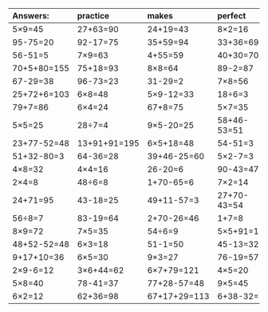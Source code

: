 | Answers: | practice | makes | perfect | ! |
| :--- | :--- | :--- | :--- | :--- |
| 5×9=45 | 27+63=90 | 24+19=43 | 8×2=16 | 4×7=28 | 
| 95-75=20 | 92-17=75 | 35+59=94 | 33+36=69 | 5×3=15 | 
| 56-51=5 | 7×9=63 | 4+55=59 | 40+30=70 | 30-10=20 | 
| 70+5+80=155 | 75+18=93 | 8×8=64 | 89-2=87 | 10+70=80 | 
| 67-29=38 | 96-73=23 | 31-29=2 | 7×8=56 | 4×6+11=35 | 
| 25+72+6=103 | 6×8=48 | 5×9-12=33 | 18÷6=3 | 28+44+96=168 | 
| 79+7=86 | 6×4=24 | 67+8=75 | 5×7=35 | 9×9=81 | 
| 5×5=25 | 28÷7=4 | 9×5-20=25 | 58+46-53=51 | 4×9=36 | 
| 23+77-52=48 | 13+91+91=195 | 6×5+18=48 | 54-51=3 | 96-89=7 | 
| 51+32-80=3 | 64-36=28 | 39+46-25=60 | 5×2-7=3 | 7×6=42 | 
| 4×8=32 | 4×4=16 | 26-20=6 | 90-43=47 | 3×5=15 | 
| 2×4=8 | 48÷6=8 | 1+70-65=6 | 7×2=14 | 25+50-13=62 | 
| 24+71=95 | 43-18=25 | 49+11-57=3 | 27+70-43=54 | 5×9-39=6 | 
| 56÷8=7 | 83-19=64 | 2+70-26=46 | 1+7=8 | 11+75=86 | 
| 8×9=72 | 7×5=35 | 54÷6=9 | 5×5+91=116 | 4×8+47=79 | 
| 48+52-52=48 | 6×3=18 | 51-1=50 | 45-13=32 | 61+14=75 | 
| 9+17+10=36 | 6×5=30 | 9×3=27 | 76-19=57 | 9×6=54 | 
| 2×9-6=12 | 3×6+44=62 | 6×7+79=121 | 4×5=20 | 2×8-14=2 | 
| 5×8=40 | 78-41=37 | 77+28-57=48 | 9×5=45 | 16-6=10 | 
| 6×2=12 | 62+36=98 | 67+17+29=113 | 6+38-32=12 | 7+66-47=26 | 
